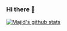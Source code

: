 ### Hi there 👋

<!--
**MajidJafari/majidjafari** is a ✨ _special_ ✨ repository because its `README.md` (this file) appears on your GitHub profile.

Here are some ideas to get you started:

- 🔭 I’m currently working on ...
- 🌱 I’m currently learning ...
- 👯 I’m looking to collaborate on ...
- 🤔 I’m looking for help with ...
- 💬 Ask me about ...
- 📫 How to reach me: ...
- 😄 Pronouns: ...
- ⚡ Fun fact: ...
-->

[![Majid's github stats](https://github-readme-stats.vercel.app/api?username=majidjafari)](https://github.com/anuraghazra/github-readme-stats)

